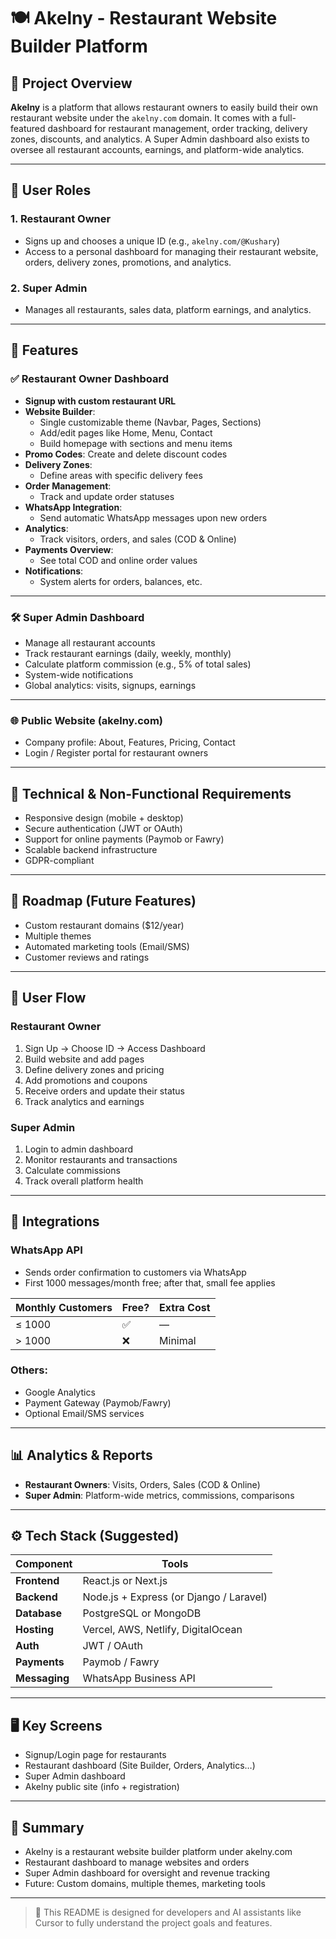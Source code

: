 # 🍽️ Akelny - Restaurant Website Builder Platform

## 📌 Project Overview

**Akelny** is a platform that allows restaurant owners to easily build their own restaurant website under the `akelny.com` domain. It comes with a full-featured dashboard for restaurant management, order tracking, delivery zones, discounts, and analytics. A Super Admin dashboard also exists to oversee all restaurant accounts, earnings, and platform-wide analytics.

---

## 👥 User Roles

### 1. Restaurant Owner
- Signs up and chooses a unique ID (e.g., `akelny.com/@Kushary`)
- Access to a personal dashboard for managing their restaurant website, orders, delivery zones, promotions, and analytics.

### 2. Super Admin
- Manages all restaurants, sales data, platform earnings, and analytics.

---

## 🚀 Features

### ✅ Restaurant Owner Dashboard

- **Signup with custom restaurant URL**
- **Website Builder**:
  - Single customizable theme (Navbar, Pages, Sections)
  - Add/edit pages like Home, Menu, Contact
  - Build homepage with sections and menu items
- **Promo Codes**: Create and delete discount codes
- **Delivery Zones**:
  - Define areas with specific delivery fees
- **Order Management**:
  - Track and update order statuses
- **WhatsApp Integration**:
  - Send automatic WhatsApp messages upon new orders
- **Analytics**:
  - Track visitors, orders, and sales (COD & Online)
- **Payments Overview**:
  - See total COD and online order values
- **Notifications**:
  - System alerts for orders, balances, etc.

---

### 🛠 Super Admin Dashboard

- Manage all restaurant accounts
- Track restaurant earnings (daily, weekly, monthly)
- Calculate platform commission (e.g., 5% of total sales)
- System-wide notifications
- Global analytics: visits, signups, earnings

---

### 🌐 Public Website (akelny.com)

- Company profile: About, Features, Pricing, Contact
- Login / Register portal for restaurant owners

---

## 🧱 Technical & Non-Functional Requirements

- Responsive design (mobile + desktop)
- Secure authentication (JWT or OAuth)
- Support for online payments (Paymob or Fawry)
- Scalable backend infrastructure
- GDPR-compliant

---

## 🔭 Roadmap (Future Features)

- Custom restaurant domains ($12/year)
- Multiple themes
- Automated marketing tools (Email/SMS)
- Customer reviews and ratings

---

## 🔁 User Flow

### Restaurant Owner

1. Sign Up → Choose ID → Access Dashboard  
2. Build website and add pages  
3. Define delivery zones and pricing  
4. Add promotions and coupons  
5. Receive orders and update their status  
6. Track analytics and earnings  

### Super Admin

1. Login to admin dashboard  
2. Monitor restaurants and transactions  
3. Calculate commissions  
4. Track overall platform health  

---

## 🔌 Integrations

### WhatsApp API

- Sends order confirmation to customers via WhatsApp
- First 1000 messages/month free; after that, small fee applies

| Monthly Customers | Free? | Extra Cost |
|-------------------|-------|------------|
| ≤ 1000            | ✅    | —          |
| > 1000            | ❌    | Minimal    |

### Others:

- Google Analytics  
- Payment Gateway (Paymob/Fawry)  
- Optional Email/SMS services

---

## 📊 Analytics & Reports

- **Restaurant Owners**: Visits, Orders, Sales (COD & Online)  
- **Super Admin**: Platform-wide metrics, commissions, comparisons

---

## ⚙️ Tech Stack (Suggested)

| Component     | Tools |
|---------------|-------|
| **Frontend**  | React.js or Next.js |
| **Backend**   | Node.js + Express (or Django / Laravel) |
| **Database**  | PostgreSQL or MongoDB |
| **Hosting**   | Vercel, AWS, Netlify, DigitalOcean |
| **Auth**      | JWT / OAuth |
| **Payments**  | Paymob / Fawry |
| **Messaging** | WhatsApp Business API |

---

## 🖥️ Key Screens

- Signup/Login page for restaurants  
- Restaurant dashboard (Site Builder, Orders, Analytics…)  
- Super Admin dashboard  
- Akelny public site (info + registration)

---

## 🧾 Summary

- Akelny is a restaurant website builder platform under akelny.com  
- Restaurant dashboard to manage websites and orders  
- Super Admin dashboard for oversight and revenue tracking  
- Future: Custom domains, multiple themes, marketing tools

---

> 📎 This README is designed for developers and AI assistants like Cursor to fully understand the project goals and features.
